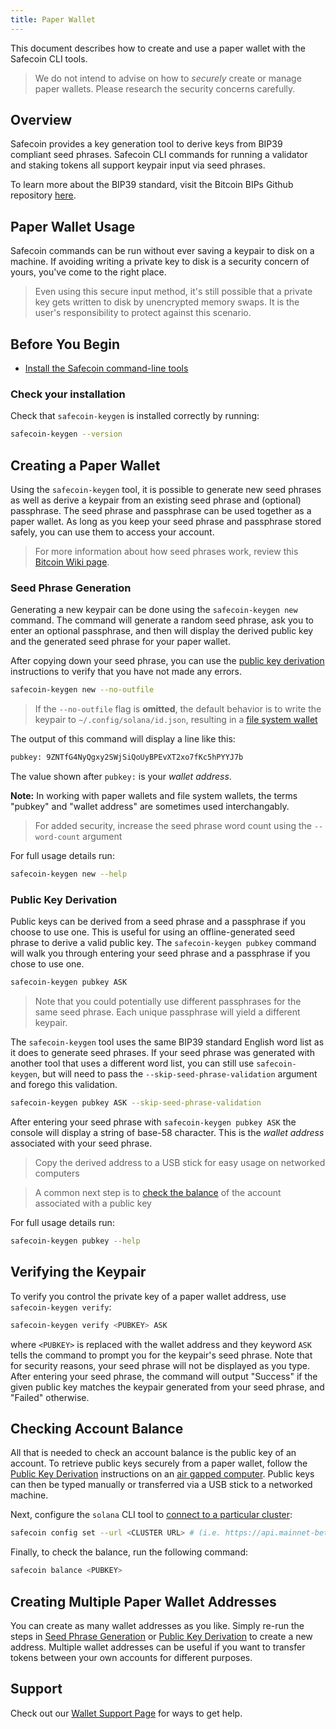 ```yaml
---
title: Paper Wallet
---
```


This document describes how to create and use a paper wallet with the Safecoin CLI
tools.

> We do not intend to advise on how to _securely_ create or manage paper wallets. Please research the security concerns carefully.

## Overview

Safecoin provides a key generation tool to derive keys from BIP39 compliant seed
phrases. Safecoin CLI commands for running a validator and staking tokens all
support keypair input via seed phrases.

To learn more about the BIP39 standard, visit the Bitcoin BIPs Github repository
[here](https://github.com/bitcoin/bips/blob/master/bip-0039.mediawiki).

## Paper Wallet Usage

Safecoin commands can be run without ever saving a keypair to disk on a machine.
If avoiding writing a private key to disk is a security concern of yours, you've
come to the right place.

> Even using this secure input method, it's still possible that a private key gets written to disk by unencrypted memory swaps. It is the user's responsibility to protect against this scenario.

## Before You Begin

- [Install the Safecoin command-line tools](../cli/install-solana-cli-tools.md)

### Check your installation

Check that `safecoin-keygen` is installed correctly by running:

```bash
safecoin-keygen --version
```

## Creating a Paper Wallet

Using the `safecoin-keygen` tool, it is possible to generate new seed phrases as
well as derive a keypair from an existing seed phrase and (optional) passphrase.
The seed phrase and passphrase can be used together as a paper wallet. As long
as you keep your seed phrase and passphrase stored safely, you can use them to
access your account.

> For more information about how seed phrases work, review this [Bitcoin Wiki page](https://en.bitcoin.it/wiki/Seed_phrase).

### Seed Phrase Generation

Generating a new keypair can be done using the `safecoin-keygen new` command. The
command will generate a random seed phrase, ask you to enter an optional
passphrase, and then will display the derived public key and the generated seed
phrase for your paper wallet.

After copying down your seed phrase, you can use the
[public key derivation](#public-key-derivation) instructions to verify that you
have not made any errors.

```bash
safecoin-keygen new --no-outfile
```

> If the `--no-outfile` flag is **omitted**, the default behavior is to write the keypair to `~/.config/solana/id.json`, resulting in a [file system wallet](file-system-wallet.md)

The output of this command will display a line like this:

```bash
pubkey: 9ZNTfG4NyQgxy2SWjSiQoUyBPEvXT2xo7fKc5hPYYJ7b
```

The value shown after `pubkey:` is your _wallet address_.

**Note:** In working with paper wallets and file system wallets, the terms "pubkey"
and "wallet address" are sometimes used interchangably.

> For added security, increase the seed phrase word count using the `--word-count` argument

For full usage details run:

```bash
safecoin-keygen new --help
```

### Public Key Derivation

Public keys can be derived from a seed phrase and a passphrase if you choose to
use one. This is useful for using an offline-generated seed phrase to
derive a valid public key. The `safecoin-keygen pubkey` command will walk you
through entering your seed phrase and a passphrase if you chose to use one.

```bash
safecoin-keygen pubkey ASK
```

> Note that you could potentially use different passphrases for the same seed phrase. Each unique passphrase will yield a different keypair.

The `safecoin-keygen` tool uses the same BIP39 standard English word list as it
does to generate seed phrases. If your seed phrase was generated with another
tool that uses a different word list, you can still use `safecoin-keygen`, but
will need to pass the `--skip-seed-phrase-validation` argument and forego this
validation.

```bash
safecoin-keygen pubkey ASK --skip-seed-phrase-validation
```

After entering your seed phrase with `safecoin-keygen pubkey ASK` the console
will display a string of base-58 character. This is the _wallet address_
associated with your seed phrase.

> Copy the derived address to a USB stick for easy usage on networked computers

> A common next step is to [check the balance](#checking-account-balance) of the account associated with a public key

For full usage details run:

```bash
safecoin-keygen pubkey --help
```

## Verifying the Keypair

To verify you control the private key of a paper wallet address, use
`safecoin-keygen verify`:

```bash
safecoin-keygen verify <PUBKEY> ASK
```

where `<PUBKEY>` is replaced with the wallet address and they keyword `ASK` tells the
command to prompt you for the keypair's seed phrase. Note that for security
reasons, your seed phrase will not be displayed as you type. After entering your
seed phrase, the command will output "Success" if the given public key matches the
keypair generated from your seed phrase, and "Failed" otherwise.

## Checking Account Balance

All that is needed to check an account balance is the public key of an account.
To retrieve public keys securely from a paper wallet, follow the
[Public Key Derivation](#public-key-derivation) instructions on an
[air gapped computer](<https://en.wikipedia.org/wiki/Air_gap_(networking)>).
Public keys can then be typed manually or transferred via a USB stick to a
networked machine.

Next, configure the `solana` CLI tool to
[connect to a particular cluster](../cli/choose-a-cluster.md):

```bash
safecoin config set --url <CLUSTER URL> # (i.e. https://api.mainnet-beta.solana.com)
```

Finally, to check the balance, run the following command:

```bash
safecoin balance <PUBKEY>
```

## Creating Multiple Paper Wallet Addresses

You can create as many wallet addresses as you like. Simply re-run the
steps in [Seed Phrase Generation](#seed-phrase-generation) or
[Public Key Derivation](#public-key-derivation) to create a new address.
Multiple wallet addresses can be useful if you want to transfer tokens between
your own accounts for different purposes.

## Support

Check out our [Wallet Support Page](support.md) for ways to get help.

